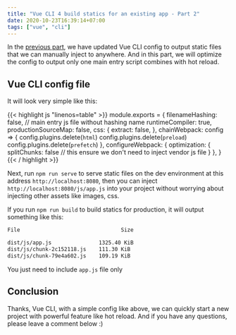 ```yaml
---
title: "Vue CLI 4 build statics for an existing app - Part 2"
date: 2020-10-23T16:39:14+07:00
tags: ["vue", "cli"]
---
```


In the [previous part](/posts/vue-cli-4-build-statics-for-an-existing-app/), we have updated Vue CLI config to output static files that we can manually inject to anywhere. And in this part, we will optimize the config to output only one main entry script combines with hot reload.

## Vue CLI config file

It will look very simple like this:

{{< highlight js "linenos=table" >}}
module.exports = {
    filenameHashing: false, // main entry js file without hashing name
    runtimeCompiler: true,
    productionSourceMap: false,
    css: {
        extract: false,
    },
    chainWebpack: config => {
        config.plugins.delete(`html`)
        config.plugins.delete(`preload`)
        config.plugins.delete(`prefetch`)
    },
    configureWebpack: {
        optimization: {
            splitChunks: false // this ensure we don't need to inject vendor js file
        }
    },
}
{{< / highlight >}}

Next, run `npm run serve` to serve static files on the dev environment at this address `http://localhost:8080`, then you can inject `http://localhost:8080/js/app.js` into your project without worrying about injecting other assets like images, css.

If you run `npm run build` to build statics for production, it will output something like this:

```bash
File                                Size                                                 Gzipped

dist/js/app.js               1325.40 KiB                                          332.74 KiB
dist/js/chunk-2c152118.js    111.30 KiB                                           31.23 KiB
dist/js/chunk-79e4a602.js    109.19 KiB                                           30.51 KiB
```

You just need to include `app.js` file only

## Conclusion

Thanks, Vue CLI, with a simple config like above, we can quickly start a new project with powerful feature like hot reload. And if you have any questions, please leave a comment below :)